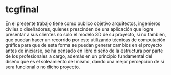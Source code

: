 # tcgfinal
En el presente trabajo tiene como publico objetivo arquitectos, ingenieros civiles o diseñadores, quienes prescinden de una aplicación que logre presentar a sus clientes no solo el modelo 3D de su proyecto, si no también, que puedan hacer un recorrido por este utilizando técnicas de computación gráfica para que de esta forma se puedan generar cambios en el proyecto antes de iniciarse, se ha pensado en libre diseño de la estructura por parte de los profesionales a cargo, además en un principio fundamental del diseño que es el soleamiento del mismo, dando una mejor percepción de si sera funcional o no dicho proyecto.

